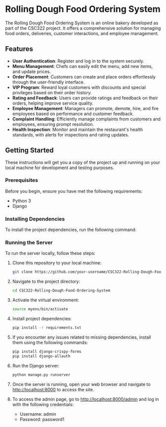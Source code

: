# Rolling Dough Food Ordering System

The Rolling Dough Food Ordering System is an online bakery developed as part of the CSC322 project. It offers a comprehensive solution for managing food orders, deliveries, customer interactions, and employee management.

## Features

- **User Authentication**: Register and log in to the system securely.
- **Menu Management**: Chefs can easily edit the menu, add new items, and update prices.
- **Order Placement**: Customers can create and place orders effortlessly through the user-friendly interface.
- **VIP Program**: Reward loyal customers with discounts and special privileges based on their order history.
- **Rating and Feedback**: Users can provide ratings and feedback on their orders, helping improve service quality.
- **Employee Management**: Managers can promote, demote, hire, and fire employees based on performance and customer feedback.
- **Complaint Handling**: Efficiently manage complaints from customers and employees, ensuring prompt resolution.
- **Health Inspection**: Monitor and maintain the restaurant's health standards, with alerts for inspections and rating updates.

## Getting Started
These instructions will get you a copy of the project up and running on your local machine for development and testing purposes.

### Prerequisites

Before you begin, ensure you have met the following requirements:
- Python 3
- Django

### Installing Dependencies

To install the project dependencies, run the following command:


### Running the Server

To run the server locally, follow these steps:

1. Clone this repository to your local machine:

    ```bash
    git clone https://github.com/your-username/CSC322-Rolling-Dough-Food-Ordering-System.git
    ```

2. Navigate to the project directory:

    ```bash
    cd CSC322-Rolling-Dough-Food-Ordering-System
    ```

3. Activate the virtual environment:

    ```bash
    source myenv/bin/activate
    ```

4. Install project dependencies:

    ```bash
    pip install -r requirements.txt
    ```

5. If you encounter any issues related to missing dependencies, install them using the following commands:

    ```bash
    pip install django-crispy-forms
    pip install django-allauth
    ```

6. Run the Django server:

    ```bash
    python manage.py runserver
    ```

7. Once the server is running, open your web browser and navigate to [http://localhost:8000](http://localhost:8000) to access the site.

8. To access the admin page, go to [http://localhost:8000/admin](http://localhost:8000/admin) and log in with the following credentials:
    - Username: admin
    - Password: password1


